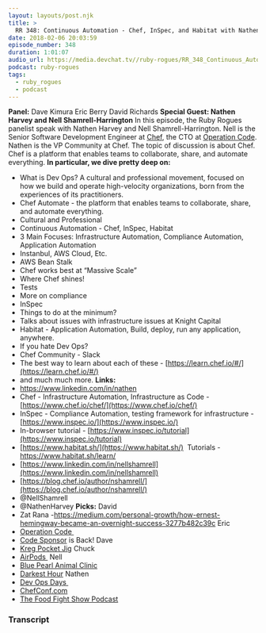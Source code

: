 ```yaml
---
layout: layouts/post.njk
title: >
  RR 348: Continuous Automation - Chef, InSpec, and Habitat with Nathen Harvey and Nell Shamrell-Harrington
date: 2018-02-06 20:03:59
episode_number: 348
duration: 1:01:07
audio_url: https://media.devchat.tv//ruby-rogues/RR_348_Continuous_Automation_Nathen_Harvey_and_Nell_Shamrell-Harrington.mp3
podcast: ruby-rogues
tags:
  - ruby_rogues
  - podcast
---
```


**Panel:** Dave Kimura Eric Berry David Richards **Special Guest: Nathen Harvey and Nell Shamrell-Harrington** In this episode, the Ruby Rogues panelist speak with Nathen Harvey and Nell Shamrell-Harrington. Nell is the Senior Software Development Engineer at [Chef](https://www.chef.io), the CTO at [Operation Code](http://operationcode.org). Nathen is the VP Community at Chef. The topic of discussion is about Chef. Chef is a platform that enables teams to collaborate, share, and automate everything. **In particular, we dive pretty deep on:**

- What is Dev Ops? A cultural and professional movement, focused on how we build and operate high-velocity organizations, born from the experiences of its practitioners.
- Chef Automate - the platform that enables teams to collaborate, share, and automate everything.
- Cultural and Professional
- Continuous Automation - Chef, InSpec, Habitat
- 3 Main Focuses: Infrastructure Automation, Compliance Automation, Application Automation
- Instanbul, AWS Cloud, Etc.
- AWS Bean Stalk
- Chef works best at “Massive Scale”
- Where Chef shines!
- Tests
- More on compliance
- InSpec
- Things to do at the minimum?
- Talks about issues with infrastructure issues at Knight Capital
- Habitat - Application Automation, Build, deploy, run any application, anywhere.
- If you hate Dev Ops?
- Chef Community - Slack
- The best way to learn about each of these - [https://learn.chef.io/#/](https://learn.chef.io/#/)
- and much much more.
  **Links:&nbsp;**
- https://www.linkedin.com/in/nathen
- Chef - Infrastructure Automation, Infrastructure as Code - [https://www.chef.io/chef/](https://www.chef.io/chef/)
- InSpec - Compliance Automation, testing framework for infrastructure - [https://www.inspec.io/](https://www.inspec.io/)
- In-browser tutorial - [https://www.inspec.io/tutorial](https://www.inspec.io/tutorial)
- [https://www.habitat.sh/](https://www.habitat.sh/) &nbsp;Tutorials - https://www.habitat.sh/learn/
- [https://www.linkedin.com/in/nellshamrell](https://www.linkedin.com/in/nellshamrell)
- [https://blog.chef.io/author/nshamrell/](https://blog.chef.io/author/nshamrell/)
- @NellShamrell
- @NathenHarvey
  **Picks:** David
- Zat Rana -https://medium.com/personal-growth/how-ernest-hemingway-became-an-overnight-success-3277b482c39c
  Eric
- [Operation Code&nbsp;](https://operationcode.org)
- [Code Sponsor](https://codesponsor.io) is Back!
  Dave
- [Kreg Pocket Jig](https://www.kregtool.com/store/c13/kreg-jigsreg/)
  Chuck
- [AirPods&nbsp;](https://www.apple.com/airpods/)
  Nell
- [Blue Pearl Animal Clinic](http://Blue%20Pearl%20Animal%20Clinic)
- [Darkest Hour](http://www.imdb.com/title/tt4555426/)
  Nathen
- [Dev Ops Days&nbsp;](https://www.devopsdays.org)
- [ChefConf.com](http://ChefConf.com)
- [The Food Fight Show Podcast](http://foodfightshow.org)

### Transcript
